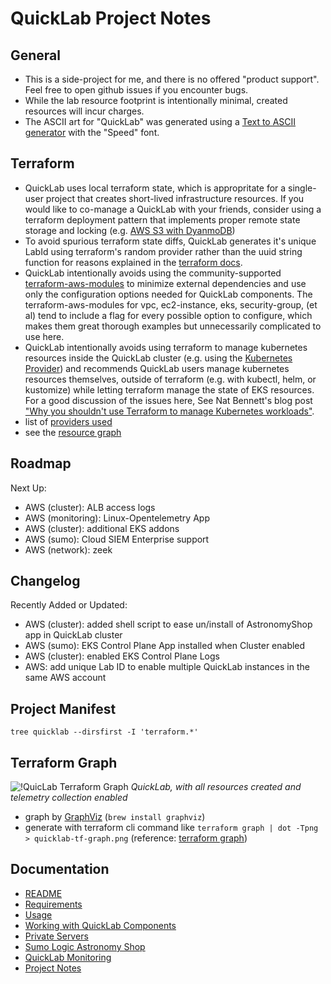 # QuickLab Project Notes

## General

- This is a side-project for me, and there is no offered "product support". Feel free to open github issues if you encounter bugs.
- While the lab resource footprint is intentionally minimal, created resources will incur charges.
- The ASCII art for "QuickLab" was generated using a [Text to ASCII generator](http://patorjk.com/software/taag/#p=display&f=Speed&t=QuickLab) with the "Speed" font.

## Terraform

- QuickLab uses local terraform state, which is appropritate for a single-user project that creates short-lived infrastructure resources. If you would like to co-manage a QuickLab with your friends, consider using a terraform deployment pattern that implements proper remote state storage and locking (e.g. [AWS S3 with DyanmoDB](https://www.terraform.io/language/settings/backends/s3))
- To avoid spurious terraform state diffs, QuickLab generates it's unique LabId using terraform's random provider rather than the uuid string function for reasons explained in the [terraform docs](https://developer.hashicorp.com/terraform/language/functions/uuid).
- QuickLab intentionally avoids using the community-supported [terraform-aws-modules](https://registry.terraform.io/namespaces/terraform-aws-modules) to minimize external dependencies and use only the configuration options needed for QuickLab components. The terraform-aws-modules for vpc, ec2-instance, eks, security-group, (et al) tend to include a flag for every possible option to configure, which makes them great thorough examples but unnecessarily complicated to use here.
- QuickLab intentionally avoids using terraform to manage kubernetes resources inside the QuickLab cluster (e.g. using the [Kubernetes Provider](https://registry.terraform.io/providers/hashicorp/kubernetes/latest/docs)) and recommends QuickLab users manage kubernetes resources themselves, outside of terraform (e.g. with kubectl, helm, or kustomize) while letting terraform manage the state of EKS resources. For a good discussion of the issues here, See Nat Bennett's blog post ["Why you shouldn't use Terraform to manage Kubernetes workloads"](https://www.simplermachines.com/why-you-shouldnt-use-terraform-to-manage-kubernetes-deployments/).
- list of [providers used](requirements.md#terraform-providers)
- see the [resource graph](#terraform-graph)

## Roadmap

Next Up:

- AWS (cluster): ALB access logs
- AWS (monitoring): Linux-Opentelemetry App
- AWS (cluster): additional EKS addons
- AWS (sumo): Cloud SIEM Enterprise support
- AWS (network): zeek

## Changelog

Recently Added or Updated:

- AWS (cluster): added shell script to ease un/install of AstronomyShop app in QuickLab cluster
- AWS (sumo): EKS Control Plane App installed when Cluster enabled
- AWS (cluster): enabled EKS Control Plane Logs
- AWS: add unique Lab ID to enable multiple QuickLab instances in the same AWS account

## Project Manifest

```
tree quicklab --dirsfirst -I 'terraform.*'
```

## Terraform Graph

![!QuicLab Terraform Graph](quicklab-tf-graph.png)
_QuickLab, with all resources created and telemetry collection enabled_

- graph by [GraphViz](https://graphviz.org/) (`brew install graphviz`)
- generate with terraform cli command like `terraform graph | dot -Tpng > quicklab-tf-graph.png` (reference: [terraform graph](https://developer.hashicorp.com/terraform/cli/commands/graph#generating-images))

## Documentation

- [README](../README.md)
- [Requirements](requirements.md)
- [Usage](usage.md)
- [Working with QuickLab Components](components.md)
- [Private Servers](servers.md)
- [Sumo Logic Astronomy Shop](astroshop.md)
- [QuickLab Monitoring](monitoring.md)
- [Project Notes](notes.md)

